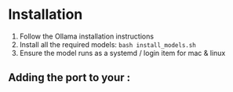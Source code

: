 # Installation

1. Follow the Ollama installation instructions
2. Install all the required models: `bash install_models.sh`
3. Ensure the model runs as a systemd / login item for mac & linux

## Adding the port to your :
